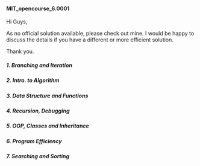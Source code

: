#### MIT_opencourse_6.0001
Hi Guys,

As no official solution available, please check out mine. I would be happy to discuss the details if you have a different or more efficient solution. 

Thank you. 

##### 1. Branching and Iteration
##### 2. Intro. to Algorithm
##### 3. Data Structure and Functions
##### 4. Recursion, Debugging
##### 5. OOP, Classes and Inheritance
##### 6. Program Efficiency
##### 7. Searching and Sorting
